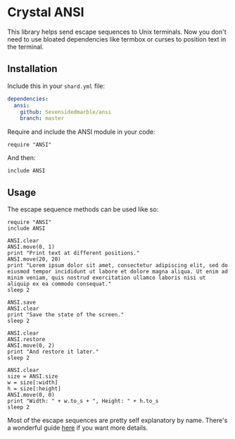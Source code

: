 # Crystal ANSI

This library helps send escape sequences to Unix terminals. Now you don't need to use bloated dependencies like termbox or curses to position text in the terminal.

## Installation

Include this in your `shard.yml` file:

```yml
dependencies:
  ansi:
    github: Sevensidedmarble/ansi
    branch: master
```

Require and include the ANSI module in your code:

`require "ANSI"`

And then:

`include ANSI`

## Usage

The escape sequence methods can be used like so:

```crystal
require "ANSI"
include ANSI

ANSI.clear
ANSI.move(0, 1)
print "Print text at different positions."
ANSI.move(20, 20)
print "Lorem ipsum dolor sit amet, consectetur adipiscing elit, sed do eiusmod tempor incididunt ut labore et dolore magna aliqua. Ut enim ad minim veniam, quis nostrud exercitation ullamco laboris nisi ut aliquip ex ea commodo consequat."
sleep 2

ANSI.save
ANSI.clear
print "Save the state of the screen."
sleep 2

ANSI.clear
ANSI.restore
ANSI.move(0, 2)
print "And restore it later."
sleep 2

ANSI.clear
size = ANSI.size
w = size[:width]
h = size[:height]
ANSI.move(0, 0)
print "Width: " + w.to_s + ", Height: " + h.to_s
sleep 2
```

Most of the escape sequences are pretty self explanatory by name. There's a wonderful guide [here](http://invisible-island.net/xterm/ctlseqs/ctlseqs.html) if you want more details.
